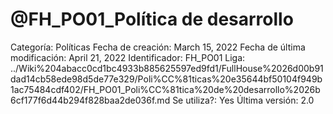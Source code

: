# @FH_PO01_Política de desarrollo

Categoría: Políticas
Fecha de creación: March 15, 2022
Fecha de última modificación: April 21, 2022
Identificador: FH_PO01
Liga: ../Wiki%204abacc0cd1bc4933b885625597ed9fd1/FullHouse%2026d00b91dad14cb58ede98d5de77e329/Poli%CC%81ticas%20e35644bf50104f949b1ac75484cdf402/FH_PO01_Poli%CC%81tica%20de%20desarrollo%2026b6cf177f6d44b294f828baa2de036f.md 
Se utiliza?: Yes
Última versión: 2.0